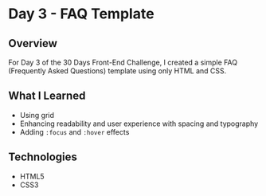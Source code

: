 # Day 3 - FAQ Template

## Overview  
For Day 3 of the 30 Days Front-End Challenge, I created a simple FAQ (Frequently Asked Questions) template using only HTML and CSS. 

## What I Learned  
- Using grid 
- Enhancing readability and user experience with spacing and typography 
- Adding `:focus` and `:hover` effects



## Technologies  
- HTML5  
- CSS3  



